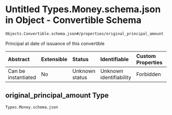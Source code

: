 # Untitled Types.Money.schema.json in Object - Convertible Schema

```txt
Objects.Convertible.schema.json#/properties/original_principal_amount
```

Principal at date of issuance of this convertible

| Abstract            | Extensible | Status         | Identifiable            | Custom Properties | Additional Properties | Access Restrictions | Defined In                                                                                    |
| :------------------ | :--------- | :------------- | :---------------------- | :---------------- | :-------------------- | :------------------ | :-------------------------------------------------------------------------------------------- |
| Can be instantiated | No         | Unknown status | Unknown identifiability | Forbidden         | Allowed               | none                | [Convertible.schema.json\*](../schema/objects/Convertible.schema.json "open original schema") |

## original_principal_amount Type

`Types.Money.schema.json`
